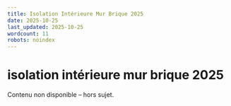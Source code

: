 ```yaml
---
title: Isolation Intérieure Mur Brique 2025
date: 2025-10-25
last_updated: 2025-10-25
wordcount: 11
robots: noindex
---
```


# isolation intérieure mur brique 2025

Contenu non disponible – hors sujet.